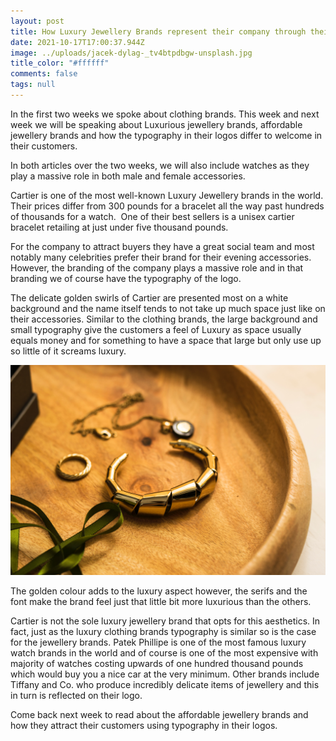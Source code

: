 ```yaml
---
layout: post
title: How Luxury Jewellery Brands represent their company through their typography
date: 2021-10-17T17:00:37.944Z
image: ../uploads/jacek-dylag-_tv4btpdbgw-unsplash.jpg
title_color: "#ffffff"
comments: false
tags: null
---
```

In the first two weeks we spoke about clothing brands. This week and next week we will be speaking about Luxurious jewellery brands, affordable jewellery brands and how the typography in their logos differ to welcome in their customers.

In both articles over the two weeks, we will also include watches as they play a massive role in both male and female accessories.

Cartier is one of the most well-known Luxury Jewellery brands in the world. Their prices differ from 300 pounds for a bracelet all the way past hundreds of thousands for a watch.  One of their best sellers is a unisex cartier bracelet retailing at just under five thousand pounds.

For the company to attract buyers they have a great social team and most notably many celebrities prefer their brand for their evening accessories. However, the branding of the company plays a massive role and in that branding we of course have the typography of the logo.

The delicate golden swirls of Cartier are presented most on a white background and the name itself tends to not take up much space just like on their accessories. Similar to the clothing brands, the large background and small typography give the customers a feel of Luxury as space usually equals money and for something to have a space that large but only use up so little of it screams luxury.

![](../uploads/lum3n-lbel705stow-unsplash.jpg)

The golden colour adds to the luxury aspect however, the serifs and the font make the brand feel just that little bit more luxurious than the others.

Cartier is not the sole luxury jewellery brand that opts for this aesthetics. In fact, just as the luxury clothing brands typography is similar so is the case for the jewellery brands. Patek Phillipe is one of the most famous luxury watch brands in the world and of course is one of the most expensive with majority of watches costing upwards of one hundred thousand pounds which would buy you a nice car at the very minimum. Other brands include Tiffany and Co. who produce incredibly delicate items of jewellery and this in turn is reflected on their logo.

Come back next week to read about the affordable jewellery brands and how they attract their customers using typography in their logos.